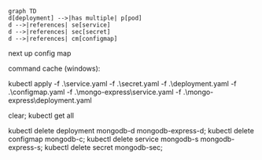 ```mermaid
graph TD
d[deployment] -->|has multiple| p[pod]
d -->|references| se[service]
d -->|references| sec[secret]
d -->|references| cm[configmap]
```

next up config map

command cache (windows):  

kubectl apply -f .\service.yaml -f .\secret.yaml -f .\deployment.yaml -f .\configmap.yaml -f .\mongo-express\service.yaml -f .\mongo-express\deployment.yaml  

clear; kubectl get all  

kubectl delete deployment mongodb-d mongodb-express-d; kubectl delete configmap mongodb-c; kubectl delete service mongodb-s mongodb-express-s; kubectl delete secret mongodb-sec;